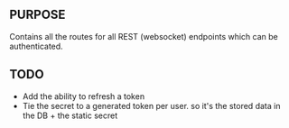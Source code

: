 ## PURPOSE

Contains all the routes for all REST (websocket) endpoints which can be authenticated.


## TODO

* Add the ability to refresh a token
* Tie the secret to a generated token per user. so it's the stored data in the DB + the static secret